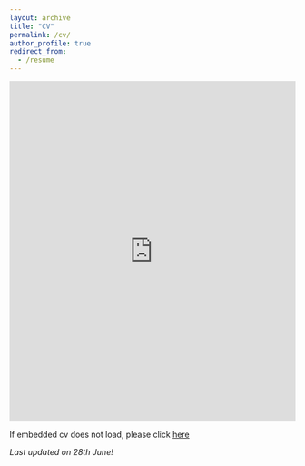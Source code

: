 ```yaml
---
layout: archive
title: "CV"
permalink: /cv/
author_profile: true
redirect_from:
  - /resume
---
```





<iframe width='100%' height='600px' frameborder='0' scrolling='yes' class='embed-responsive-item' src='https://drive.google.com/file/d/1wMfT06CJEIPs4QNqb6HmaQhXs0FPTUOK/preview' allowfullscreen></iframe>


If embedded cv does not load, please click [here](https://abhi-glitchhg.github.io/files/cv.pdf)

*Last updated on 28th June!*
